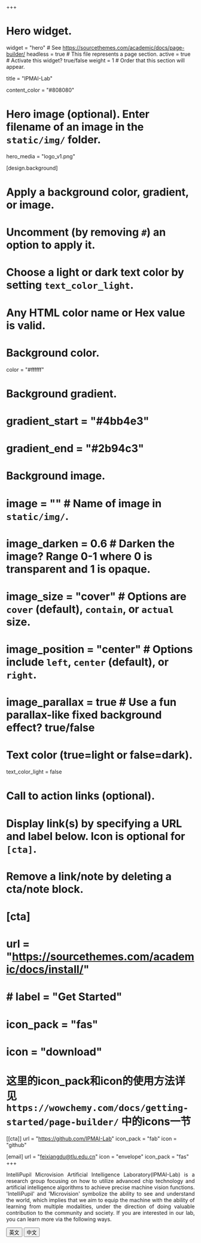 +++
# Hero widget.
widget = "hero"  # See https://sourcethemes.com/academic/docs/page-builder/
headless = true  # This file represents a page section.
active = true  # Activate this widget? true/false
weight = 1  # Order that this section will appear.

title = "IPMAI-Lab"

content_color = "#808080"

# Hero image (optional). Enter filename of an image in the `static/img/` folder.
hero_media = "logo_v1.png"

[design.background]
  # Apply a background color, gradient, or image.
  #   Uncomment (by removing `#`) an option to apply it.
  #   Choose a light or dark text color by setting `text_color_light`.
  #   Any HTML color name or Hex value is valid.

  # Background color.
  color = "#ffffff"

  # Background gradient.
  # gradient_start = "#4bb4e3"
  # gradient_end = "#2b94c3"
  
  # Background image.
  # image = ""  # Name of image in `static/img/`.
  # image_darken = 0.6  # Darken the image? Range 0-1 where 0 is transparent and 1 is opaque.
  # image_size = "cover"  #  Options are `cover` (default), `contain`, or `actual` size.
  # image_position = "center"  # Options include `left`, `center` (default), or `right`.
  # image_parallax = true  # Use a fun parallax-like fixed background effect? true/false
  
  # Text color (true=light or false=dark).
  text_color_light = false

# Call to action links (optional).
#   Display link(s) by specifying a URL and label below. Icon is optional for `[cta]`.
#   Remove a link/note by deleting a cta/note block.
# [cta]
#    url = "https://sourcethemes.com/academic/docs/install/"
#    # label = "Get Started"
#    icon_pack = "fas"
#    icon = "download"
# 这里的icon_pack和icon的使用方法详见`https://wowchemy.com/docs/getting-started/page-builder/` 中的icons一节

  
[[cta]]
  url = "https://github.com/IPMAI-Lab"
  icon_pack = "fab"
  icon = "github"

[email]
  url = "feixiangdu@tlu.edu.cn"
  icon = "envelope"
  icon_pack = "fas"
+++


<div class="ipmai-content" style="text-align: justify; text-justify: inter-word;">
  <p class="sentence" data-sentence="first">IntelliPupil Microvision Artificial Intelligence Laboratory(IPMAI-Lab) is a research group focusing on how to utilize advanced chip technology and artificial intelligence algorithms to achieve precise machine vision functions. 'IntelliPupil' and 'Microvision' symbolize the ability to see and understand the world, which implies that we aim to equip the machine with the ability of learning from multiple modalities, under the direction of doing valuable contribution to the community and society. If you are interested in our lab, you can learn more via the following ways.</p>
  
  <p class="sentence" data-sentence="second" style="display:none;">智瞳微视人工智能实验室，乃一研修群体也。以精研前沿芯片技艺与人工智能算法为要务，致力于构筑精准之机器视觉系统。所谓“智瞳”，寓意智能洞察；“微视”，象征细致观微，二者合一，蕴含“以智能之瞳，观世界之微”的宏愿。夫观万象于毫厘，察乾坤于方寸，此乃吾等夙志。实验室志在赋予机器以多模态学习之能，使其能“听之以耳，观之以目，思之以心”，从而达成理解世界、服务人群之道。若君对斯室有意，愿与之同道，可循下方途径，探其奥妙。 </p>

  <!-- 切换按钮 -->
  <div class="sentence-switcher mt-3">
    <button class="btn btn-outline-primary btn-sm" onclick="switchSentence('first')">英文</button>
    <button class="btn btn-outline-primary btn-sm" onclick="switchSentence('second')">中文</button>
  </div>
</div>

<script>
function switchSentence(target) {
  // 隐藏所有句子
  document.querySelectorAll('.sentence').forEach(el => {
    el.style.display = 'none';
  });
  
  // 显示选中的句子
  document.querySelector(`.sentence[data-sentence="${target}"]`).style.display = 'block';
}
</script>
